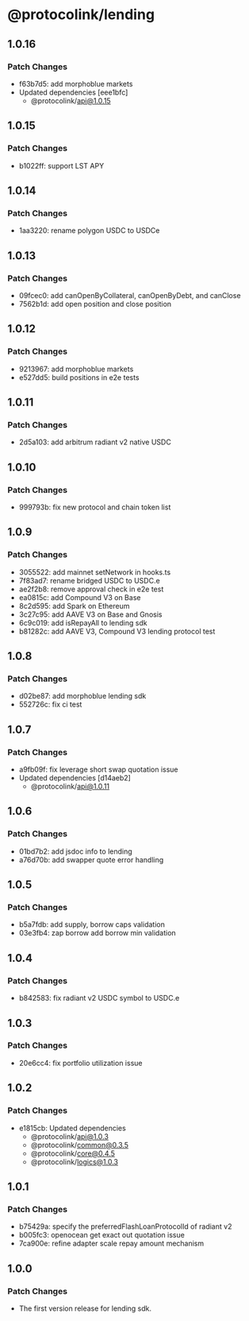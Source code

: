 # @protocolink/lending

## 1.0.16

### Patch Changes

- f63b7d5: add morphoblue markets
- Updated dependencies [eee1bfc]
  - @protocolink/api@1.0.15

## 1.0.15

### Patch Changes

- b1022ff: support LST APY

## 1.0.14

### Patch Changes

- 1aa3220: rename polygon USDC to USDCe

## 1.0.13

### Patch Changes

- 09fcec0: add canOpenByCollateral, canOpenByDebt, and canClose
- 7562b1d: add open position and close position

## 1.0.12

### Patch Changes

- 9213967: add morphoblue markets
- e527dd5: build positions in e2e tests

## 1.0.11

### Patch Changes

- 2d5a103: add arbitrum radiant v2 native USDC

## 1.0.10

### Patch Changes

- 999793b: fix new protocol and chain token list

## 1.0.9

### Patch Changes

- 3055522: add mainnet setNetwork in hooks.ts
- 7f83ad7: rename bridged USDC to USDC.e
- ae2f2b8: remove approval check in e2e test
- ea0815c: add Compound V3 on Base
- 8c2d595: add Spark on Ethereum
- 3c27c95: add AAVE V3 on Base and Gnosis
- 6c9c019: add isRepayAll to lending sdk
- b81282c: add AAVE V3, Compound V3 lending protocol test

## 1.0.8

### Patch Changes

- d02be87: add morphoblue lending sdk
- 552726c: fix ci test

## 1.0.7

### Patch Changes

- a9fb09f: fix leverage short swap quotation issue
- Updated dependencies [d14aeb2]
  - @protocolink/api@1.0.11

## 1.0.6

### Patch Changes

- 01bd7b2: add jsdoc info to lending
- a76d70b: add swapper quote error handling

## 1.0.5

### Patch Changes

- b5a7fdb: add supply, borrow caps validation
- 03e3fb4: zap borrow add borrow min validation

## 1.0.4

### Patch Changes

- b842583: fix radiant v2 USDC symbol to USDC.e

## 1.0.3

### Patch Changes

- 20e6cc4: fix portfolio utilization issue

## 1.0.2

### Patch Changes

- e1815cb: Updated dependencies
  - @protocolink/api@1.0.3
  - @protocolink/common@0.3.5
  - @protocolink/core@0.4.5
  - @protocolink/logics@1.0.3

## 1.0.1

### Patch Changes

- b75429a: specify the preferredFlashLoanProtocolId of radiant v2
- b005fc3: openocean get exact out quotation issue
- 7ca900e: refine adapter scale repay amount mechanism

## 1.0.0

### Patch Changes

- The first version release for lending sdk.
